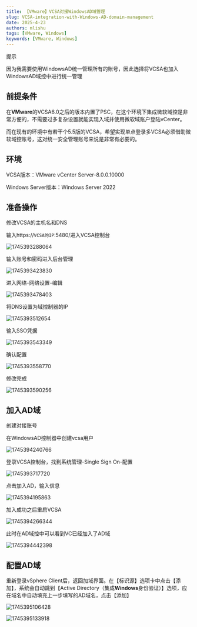```yaml
---
title: 【VMware】VCSA对接WindowsAD域管理
slug: VCSA-integration-with-Windows-AD-domain-management
date: 2025-4-23
authors: mlishu
tags: [VMware, Windows]
keywords: [VMware, Windows]
---
```

<!-- truncate -->

提示

因为我需要使用WindowsAD统一管理所有的账号，因此选择将VCSA也加入WindowsAD域控中进行统一管理

## 前提条件

在**VMware**的VCSA6.0之后的版本内置了PSC，在这个环境下集成微软域控是非常方便的，不需要过多复杂设置就能实现入域并使用微软域账户登陆vCenter。

而在现有的环境中有若干个5.5版的VCSA，希望实现单点登录多VCSA必须借助微软域控账号，这对统一安全管理账号来说是非常有必要的。

## 环境

VCSA版本：VMware vCenter Server-8.0.0.10000

Windows Server版本：Windows Server 2022

## 准备操作

修改VCSA的主机名和DNS

输入https://`VCSA的IP`:5480/进入VCSA控制台

![1745393288064](https://www.mlishu.xyz/images/blog/CloudComputer/vm03-VCSA-to-AD/1745393288064.png)

输入账号和密码进入后台管理

![1745393423830](https://www.mlishu.xyz/images/blog/CloudComputer/vm03-VCSA-to-AD/1745393423830.png)

进入网络-网络设置-编辑

![1745393478403](https://www.mlishu.xyz/images/blog/CloudComputer/vm03-VCSA-to-AD/1745393478403.png)

将DNS设置为域控制器的IP

![1745393512654](https://www.mlishu.xyz/images/blog/CloudComputer/vm03-VCSA-to-AD/1745393512654.png)

输入SSO凭据

![1745393543349](https://www.mlishu.xyz/images/blog/CloudComputer/vm03-VCSA-to-AD/1745393543349.png)

确认配置

![1745393558770](https://www.mlishu.xyz/images/blog/CloudComputer/vm03-VCSA-to-AD/1745393558770.png)

修改完成

![1745393590256](https://www.mlishu.xyz/images/blog/CloudComputer/vm03-VCSA-to-AD/1745393590256.png)

## 加入AD域

创建对接账号

在WindowsAD控制器中创建vcsa用户

![1745394240766](https://www.mlishu.xyz/images/blog/CloudComputer/vm03-VCSA-to-AD/1745394240766.png)

登录VCSA控制台，找到系统管理-Single Sign On-配置

![1745393717720](https://www.mlishu.xyz/images/blog/CloudComputer/vm03-VCSA-to-AD/1745393717720.png)

点击加入AD，输入信息

![1745394195863](https://www.mlishu.xyz/images/blog/CloudComputer/vm03-VCSA-to-AD/1745394195863.png)

加入成功之后重启VCSA

![1745394266344](https://www.mlishu.xyz/images/blog/CloudComputer/vm03-VCSA-to-AD/1745394266344.png)

此时在AD域控中可以看到VC已经加入了AD域

![1745394442398](https://www.mlishu.xyz/images/blog/CloudComputer/vm03-VCSA-to-AD/1745394442398.png)

## 配置AD域

重新登录vSphere Client后，返回加域界面。在【标识源】选项卡中点击【添加】，系统会自动跳到【Active Directory（集成**Windows**身份验证）】选项，应在域名中自动填充上一步填写的AD域名，点击【添加】

![1745395106428](https://www.mlishu.xyz/images/blog/CloudComputer/vm03-VCSA-to-AD/1745395106428.png)

![1745395133918](https://www.mlishu.xyz/images/blog/CloudComputer/vm03-VCSA-to-AD/1745395133918.png)
